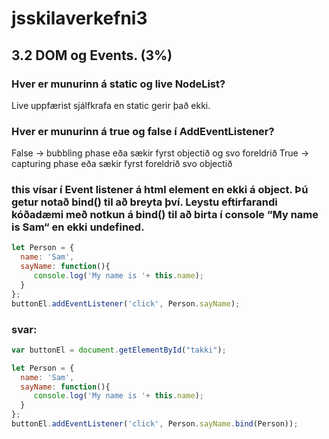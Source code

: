 # jsskilaverkefni3

## 3.2 DOM og Events. (3%)


### Hver er munurinn á static og live NodeList?

Live uppfærist sjálfkrafa en static gerir það ekki.

### Hver er munurinn á true og false í AddEventListener?

False -> bubbling phase eða sækir fyrst objectið og svo foreldrið
True -> capturing phase eða sækir fyrst foreldrið svo objectið


### this vísar í Event listener á html element en ekki á object. Þú getur notað bind() til að breyta því. Leystu eftirfarandi kóðadæmi með notkun á bind() til að birta í console “My name is Sam“ en ekki undefined.

```javascript
let Person = {  
  name: 'Sam',  
  sayName: function(){    
     console.log('My name is '+ this.name); 
  }
};
buttonEl.addEventListener('click', Person.sayName);
```

### svar:

```javascript
var buttonEl = document.getElementById("takki");

let Person = {  
  name: 'Sam',
  sayName: function(){   
     console.log('My name is '+ this.name);  
  }
};
buttonEl.addEventListener('click', Person.sayName.bind(Person));
```
